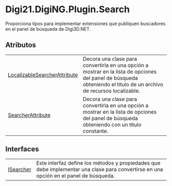 # Digi21.DigiNG.Plugin.Search

Proporciona tipos para implementar extensiones que publiquen buscadores en el panel de búsqueda de Digi3D.NET.

## Atributos

|  |  |
| :--- | :--- |
| [LocalizableSearcherAttribute](/digi3d-net/programacion/.net/referencia/digi21.diging.plugin/digi21.diging.plugin.search/atributos/localizablesearcherattribute.md) | Decora una clase para convertirla en una opción a mostrar en la lista de opciones del panel de búsqueda obteniendo el título de un archivo de recursos localizable. |
| [SearcherAttribute](/digi3d-net/programacion/.net/referencia/digi21.diging.plugin/digi21.diging.plugin.search/atributos/searcherattribute.md) | Decora una clase para convertirla en una opción a mostrar en la lista de opciones del panel de búsqueda obteniendo con un título constante. |

## Interfaces

|  |  |
| :--- | :--- |
| [ISearcher](/digi3d-net/programacion/.net/referencia/digi21.diging.plugin/digi21.diging.plugin.search/interfaces/isearcher.md) | Este interfaz define los métodos y propiedades que debe implementar una clase para convertirse en una opción en el panel de búsqueda. |



